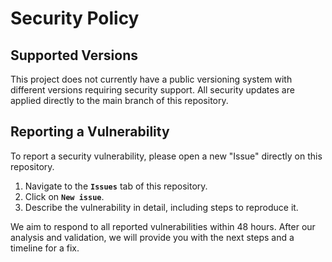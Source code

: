 # Security Policy

## Supported Versions

This project does not currently have a public versioning system with different versions requiring security support. All security updates are applied directly to the main branch of this repository.

## Reporting a Vulnerability

To report a security vulnerability, please open a new "Issue" directly on this repository.

1.  Navigate to the **`Issues`** tab of this repository.
2.  Click on **`New issue`**.
3.  Describe the vulnerability in detail, including steps to reproduce it.

We aim to respond to all reported vulnerabilities within 48 hours. After our analysis and validation, we will provide you with the next steps and a timeline for a fix.
